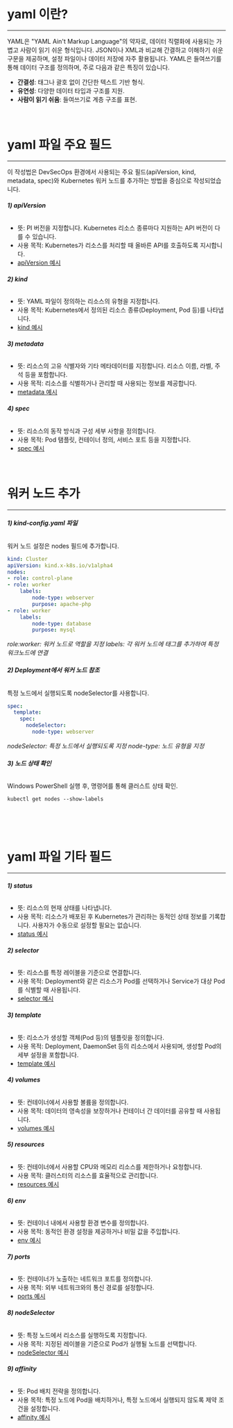 # yaml 이란?
---

YAML은 "YAML Ain't Markup Language"의 약자로, 데이터 직렬화에 사용되는 가볍고 사람이 읽기 쉬운 형식입니다.
JSON이나 XML과 비교해 간결하고 이해하기 쉬운 구문을 제공하며, 설정 파일이나 데이터 저장에 자주 활용됩니다.
YAML은 들여쓰기를 통해 데이터 구조를 정의하며, 주로 다음과 같은 특징이 있습니다.
- **간결성**: 태그나 괄호 없이 간단한 텍스트 기반 형식.
- **유연성**: 다양한 데이터 타입과 구조를 지원.
- **사람이 읽기 쉬움**: 들여쓰기로 계층 구조를 표현.
<br><br><br>

# yaml 파일 주요 필드
---

이 작성법은 DevSecOps 환경에서 사용되는 주요 필드(apiVersion, kind, metadata, spec)와
Kubernetes 워커 노드를 추가하는 방법을 중심으로 작성되었습니다. <br>

###### **1) apiVersion**
- 뜻: PI 버전을 지정합니다. Kubernetes 리소스 종류마다 지원하는 API 버전이 다를 수 있습니다.
- 사용 목적: Kubernetes가 리소스를 처리할 때 올바른 API를 호출하도록 지시합니다.
- <a href="#" class="show-code" data-code-file="apiVersion">apiVersion 예시</a>

###### **2) kind**
- 뜻: YAML 파일이 정의하는 리소스의 유형을 지정합니다.
- 사용 목적: Kubernetes에서 정의된 리소스 종류(Deployment, Pod 등)를 나타냅니다.
- <a href="#" class="show-code" data-code-file="kind">kind 예시</a>

###### **3) metadata**
- 뜻: 리소스의 고유 식별자와 기타 메타데이터를 지정합니다. 리소스 이름, 라벨, 주석 등을 포함합니다.
- 사용 목적: 리소스를 식별하거나 관리할 때 사용되는 정보를 제공합니다.
- <a href="#" class="show-code" data-code-file="metadata">metadata 예시</a>

###### **4) spec**
- 뜻: 리소스의 동작 방식과 구성 세부 사항을 정의합니다.
- 사용 목적: Pod 탬플릿, 컨테이너 정의, 서비스 포트 등을 지정합니다.
- <a href="#" class="show-code" data-code-file="spec">spec 예시</a>
<br><br><br>

# 워커 노드 추가
---

###### **1) kind-config.yaml 파일**
워커 노드 설정은 nodes 필드에 추가합니다.
```yaml
kind: Cluster
apiVersion: kind.x-k8s.io/v1alpha4
nodes:
- role: control-plane
- role: worker
    labels:
        node-type: webserver
        purpose: apache-php
- role: worker
    labels:
        node-type: database
        purpose: mysql
```
*role:worker: 워커 노드로 역할을 지정*
*labels: 각 워커 노드에 태그를 추가하여 특정 워크노드에 연결*
<br>

###### **2) Deployment에서 워커 노드 참조** 
특정 노드에서 실행되도록 nodeSelector를 사용합니다.
```yaml
spec:
  template:
    spec:
      nodeSelector:
        node-type: webserver
```
*nodeSelector: 특정 노드에서 실행되도록 지정*
*node-type: 노드 유형을 지정*
<br>

###### **3) 노드 상태 확인** 
Windows PowerShell 실행 후, 명령어를 통해 클러스트 상태 확인.
```
kubectl get nodes --show-labels
```
<br><br><br>

# yaml 파일 기타 필드
---

###### **1) status**
- 뜻: 리소스의 현재 상태를 나타냅니다.
- 사용 목적: 리소스가 배포된 후 Kubernetes가 관리하는 동적인 상태 정보를 기록합니다. 사용자가 수동으로 설정할 필요는 없습니다.
- <a href="#" class="show-code" data-code-file="status">status 예시</a>

###### **2) selector**
- 뜻: 리소스를 특정 레이블을 기준으로 연결합니다.
- 사용 목적: Deployment와 같은 리소스가 Pod를 선택하거나 Service가 대상 Pod를 식별할 때 사용됩니다.
- <a href="#" class="show-code" data-code-file="selector">selector 예시</a>

###### **3) template**
- 뜻: 리소스가 생성할 객체(Pod 등)의 템플릿을 정의합니다.
- 사용 목적: Deployment, DaemonSet 등의 리소스에서 사용되며, 생성할 Pod의 세부 설정을 포함합니다.
- <a href="#" class="show-code" data-code-file="template">template 예시</a>

###### **4) volumes**
- 뜻: 컨테이너에서 사용할 볼륨을 정의합니다.
- 사용 목적: 데이터의 영속성을 보장하거나 컨테이너 간 데이터를 공유할 때 사용됩니다.
- <a href="#" class="show-code" data-code-file="volumes">volumes 예시</a>

###### **5) resources**
- 뜻: 컨테이너에서 사용할 CPU와 메모리 리소스를 제한하거나 요청합니다.
- 사용 목적: 클러스터의 리소스를 효율적으로 관리합니다.
- <a href="#" class="show-code" data-code-file="resources">resources 예시</a>

###### **6) env**
- 뜻: 컨테이너 내에서 사용할 환경 변수를 정의합니다.
- 사용 목적: 동적인 환경 설정을 제공하거나 비밀 값을 주입합니다.
- <a href="#" class="show-code" data-code-file="env">env 예시</a>

###### **7) ports**
- 뜻: 컨테이너가 노출하는 네트워크 포트를 정의합니다.
- 사용 목적: 외부 네트워크와의 통신 경로를 설정합니다.
- <a href="#" class="show-code" data-code-file="ports">ports 예시</a>

###### **8) nodeSelector**
- 뜻: 특정 노드에서 리소스를 실행하도록 지정합니다.
- 사용 목적: 지정된 레이블을 기준으로 Pod가 실행될 노드를 선택합니다.
- <a href="#" class="show-code" data-code-file="nodeSelector">nodeSelector 예시</a>

###### **9) affinity**
- 뜻: Pod 배치 전략을 정의합니다.
- 사용 목적: 특정 노드에 Pod을 배치하거나, 특정 노드에서 실행되지 않도록 제약 조건을 설정합니다.
- <a href="#" class="show-code" data-code-file="affinity">affinity 예시</a>